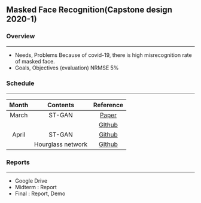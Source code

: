 ## Masked Face Recognition(Capstone design 2020-1)

### Overview
***
* Needs, Problems
    Because of covid-19, there is high misrecognition rate of masked face.
* Goals, Objectives (evaluation)
    NRMSE 5%


### Schedule
***
| Month | Contents | Reference |
|:-----:|:--------:|:-----:|
| March |  ST-GAN  | [Paper](https://arxiv.org/pdf/2002.01075.pdf) |
|       |          | [GIthub](https://github.com/chenhsuanlin/spatial-transformer-GAN) |
| April |  ST-GAN  | [Github](https://github.com/kevinzakka/spatial-transformer-network)|
|       | Hourglass network | [GIthub](https://github.com/deepinx/deep-face-alignment)	|

### Reports
***
+ Google Drive
+ Midterm : Report
+ Final : Report, Demo
